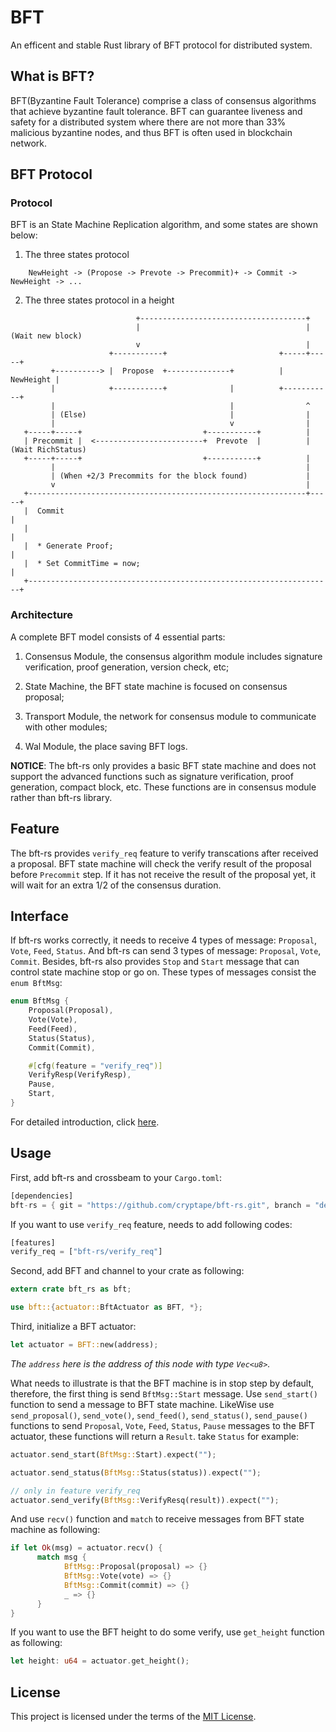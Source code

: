 # BFT

An efficent and stable Rust library of BFT protocol for distributed system.

## What is BFT?

BFT(Byzantine Fault Tolerance) comprise a class of consensus algorithms that achieve byzantine fault tolerance. BFT can guarantee liveness and safety for a distributed system where there are not more than 33% malicious byzantine nodes, and thus BFT is often used in blockchain network.

## BFT Protocol

### Protocol

BFT is an State Machine Replication algorithm, and some states are shown below:

1. The three states protocol

```
    NewHeight -> (Propose -> Prevote -> Precommit)+ -> Commit -> NewHeight -> ...
```

2. The three states protocol in a height

```
                            +-------------------------------------+
                            |                                     | (Wait new block)
                            v                                     |
                      +-----------+                         +-----+-----+
         +----------> |  Propose  +--------------+          | NewHeight |
         |            +-----------+              |          +-----------+
         |                                       |                ^
         | (Else)                                |                |
         |                                       v                |
   +-----+-----+                           +-----------+          |
   | Precommit |  <------------------------+  Prevote  |          | (Wait RichStatus)
   +-----+-----+                           +-----------+          |
         |                                                        |
         | (When +2/3 Precommits for the block found)             |
         v                                                        |
   +--------------------------------------------------------------+-----+
   |  Commit                                                            |
   |                                                                    |
   |  * Generate Proof;                                                 |
   |  * Set CommitTime = now;                                           |
   +--------------------------------------------------------------------+
```

### Architecture

A complete BFT model consists of 4 essential parts:

1. Consensus Module, the consensus algorithm module includes signature verification, proof generation, version check, etc;

2. State Machine, the BFT state machine is focused on consensus proposal;

3. Transport Module, the network for consensus module to communicate with other modules;

4. Wal Module, the place saving BFT logs.

**NOTICE**: The bft-rs only provides a basic BFT state machine and does not support the advanced functions such as signature verification, proof generation, compact block, etc. These functions are in consensus module rather than bft-rs library.

## Feature
The bft-rs provides `verify_req` feature to verify transcations after received a proposal. BFT state machine will check the verify result of the proposal before `Precommit` step. If it has not receive the result of the proposal yet, it will wait for an extra 1/2 of the consensus duration.

## Interface

If bft-rs works correctly, it needs to receive 4 types of message: `Proposal`, `Vote`, `Feed`, `Status`. And  bft-rs can send 3 types of message: `Proposal`, `Vote`, `Commit`. Besides, bft-rs also provides `Stop` and `Start` message that can control state machine stop or go on. These types of messages consist the `enum BftMsg`:

```rust
enum BftMsg {
    Proposal(Proposal),
    Vote(Vote),
    Feed(Feed),
    Status(Status),
    Commit(Commit),

    #[cfg(feature = "verify_req")]
    VerifyResp(VerifyResp),
    Pause,
    Start,
}
```

For detailed introduction, click [here](src/lib.rs).

## Usage

First, add bft-rs and crossbeam to your `Cargo.toml`:

```rust
[dependencies]
bft-rs = { git = "https://github.com/cryptape/bft-rs.git", branch = "develop" }
```

If you want to use `verify_req` feature, needs to add following codes:

```rust
[features]
verify_req = ["bft-rs/verify_req"]
```

Second, add BFT and channel to your crate as following:

```rust
extern crate bft_rs as bft;

use bft::{actuator::BftActuator as BFT, *};
```

Third, initialize a BFT actuator:

```rust
let actuator = BFT::new(address);
```

*The `address` here is the address of this node with type `Vec<u8>`.*

What needs to illustrate is that the BFT machine is in stop step by default, therefore, the first thing is send `BftMsg::Start` message. Use `send_start()` function to send a message to BFT state machine. LikeWise use `send_proposal()`, `send_vote()`, `send_feed()`, `send_status()`, `send_pause()` functions to send `Proposal`, `Vote`, `Feed`, `Status`, `Pause` messages to the BFT actuator, these functions will return a `Result`. take `Status` for example:

```rust
actuator.send_start(BftMsg::Start).expect("");

actuator.send_status(BftMsg::Status(status)).expect("");

// only in feature verify_req
actuator.send_verify(BftMsg::VerifyResq(result)).expect("");
```

And use `recv()` function and `match` to receive messages from BFT state machine as following:

```rust
if let Ok(msg) = actuator.recv() {
      match msg {
            BftMsg::Proposal(proposal) => {}
            BftMsg::Vote(vote) => {}
            BftMsg::Commit(commit) => {}
            _ => {}
      }
}
```

If you want to use the BFT height to do some verify, use `get_height` function as following:

```rust
let height: u64 = actuator.get_height();
```

## License

This project is licensed under the terms of the [MIT License](https://github.com/cryptape/bft-rs/blob/master/LICENSE).
